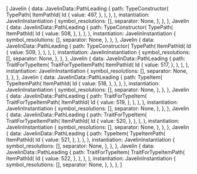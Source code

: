 [
    Javelin {
        data: JavelinData::PathLeading {
            path: TypeConstructor(
                TypePath(
                    ItemPathId(
                        Id {
                            value: 497,
                        },
                    ),
                ),
            ),
            instantiation: JavelinInstantiation {
                symbol_resolutions: [],
                separator: None,
            },
        },
    },
    Javelin {
        data: JavelinData::PathLeading {
            path: TypeConstructor(
                TypePath(
                    ItemPathId(
                        Id {
                            value: 508,
                        },
                    ),
                ),
            ),
            instantiation: JavelinInstantiation {
                symbol_resolutions: [],
                separator: None,
            },
        },
    },
    Javelin {
        data: JavelinData::PathLeading {
            path: TypeConstructor(
                TypePath(
                    ItemPathId(
                        Id {
                            value: 509,
                        },
                    ),
                ),
            ),
            instantiation: JavelinInstantiation {
                symbol_resolutions: [],
                separator: None,
            },
        },
    },
    Javelin {
        data: JavelinData::PathLeading {
            path: TraitForTypeItem(
                TraitForTypeItemPath(
                    ItemPathId(
                        Id {
                            value: 517,
                        },
                    ),
                ),
            ),
            instantiation: JavelinInstantiation {
                symbol_resolutions: [],
                separator: None,
            },
        },
    },
    Javelin {
        data: JavelinData::PathLeading {
            path: TypeItem(
                TypeItemPath(
                    ItemPathId(
                        Id {
                            value: 518,
                        },
                    ),
                ),
            ),
            instantiation: JavelinInstantiation {
                symbol_resolutions: [],
                separator: None,
            },
        },
    },
    Javelin {
        data: JavelinData::PathLeading {
            path: TraitForTypeItem(
                TraitForTypeItemPath(
                    ItemPathId(
                        Id {
                            value: 519,
                        },
                    ),
                ),
            ),
            instantiation: JavelinInstantiation {
                symbol_resolutions: [],
                separator: None,
            },
        },
    },
    Javelin {
        data: JavelinData::PathLeading {
            path: TraitForTypeItem(
                TraitForTypeItemPath(
                    ItemPathId(
                        Id {
                            value: 520,
                        },
                    ),
                ),
            ),
            instantiation: JavelinInstantiation {
                symbol_resolutions: [],
                separator: None,
            },
        },
    },
    Javelin {
        data: JavelinData::PathLeading {
            path: TypeItem(
                TypeItemPath(
                    ItemPathId(
                        Id {
                            value: 521,
                        },
                    ),
                ),
            ),
            instantiation: JavelinInstantiation {
                symbol_resolutions: [],
                separator: None,
            },
        },
    },
    Javelin {
        data: JavelinData::PathLeading {
            path: TraitForTypeItem(
                TraitForTypeItemPath(
                    ItemPathId(
                        Id {
                            value: 522,
                        },
                    ),
                ),
            ),
            instantiation: JavelinInstantiation {
                symbol_resolutions: [],
                separator: None,
            },
        },
    },
]